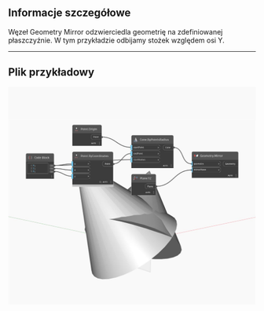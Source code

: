 ## Informacje szczegółowe
Węzeł Geometry Mirror odzwierciedla geometrię na zdefiniowanej płaszczyźnie. W tym przykładzie odbijamy stożek względem osi Y.
___
## Plik przykładowy

![Mirror](./Autodesk.DesignScript.Geometry.Geometry.Mirror_img.jpg)

